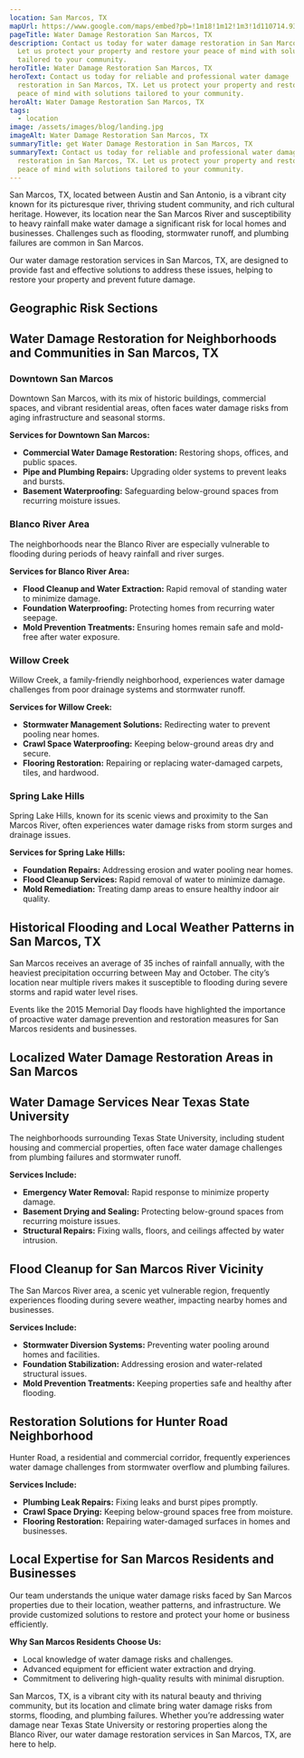 ```yaml
---
location: San Marcos, TX
mapUrl: https://www.google.com/maps/embed?pb=!1m18!1m12!1m3!1d110714.93056782783!2d-98.00957397256542!3d29.868842253699572!2m3!1f0!2f0!3f0!3m2!1i1024!2i768!4f13.1!3m3!1m2!1s0x865ca72a34414659%3A0x2f3a336c538e3127!2sSan%20Marcos%2C%20TX!5e0!3m2!1sen!2sus!4v1735228283242!5m2!1sen!2sus
pageTitle: Water Damage Restoration San Marcos, TX
description: Contact us today for water damage restoration in San Marcos, TX.
  Let us protect your property and restore your peace of mind with solutions
  tailored to your community.
heroTitle: Water Damage Restoration San Marcos, TX
heroText: Contact us today for reliable and professional water damage
  restoration in San Marcos, TX. Let us protect your property and restore your
  peace of mind with solutions tailored to your community.
heroAlt: Water Damage Restoration San Marcos, TX
tags:
  - location
image: /assets/images/blog/landing.jpg
imageAlt: Water Damage Restoration San Marcos, TX
summaryTitle: get Water Damage Restoration in San Marcos, TX
summaryText: Contact us today for reliable and professional water damage
  restoration in San Marcos, TX. Let us protect your property and restore your
  peace of mind with solutions tailored to your community.
---
```

San Marcos, TX, located between Austin and San Antonio, is a vibrant city known for its picturesque river, thriving student community, and rich cultural heritage. However, its location near the San Marcos River and susceptibility to heavy rainfall make water damage a significant risk for local homes and businesses. Challenges such as flooding, stormwater runoff, and plumbing failures are common in San Marcos.

Our water damage restoration services in San Marcos, TX, are designed to provide fast and effective solutions to address these issues, helping to restore your property and prevent future damage.

## Geographic Risk Sections

## Water Damage Restoration for Neighborhoods and Communities in San Marcos, TX

### Downtown San Marcos

Downtown San Marcos, with its mix of historic buildings, commercial spaces, and vibrant residential areas, often faces water damage risks from aging infrastructure and seasonal storms.

**Services for Downtown San Marcos:**

* **Commercial Water Damage Restoration:** Restoring shops, offices, and public spaces.
* **Pipe and Plumbing Repairs:** Upgrading older systems to prevent leaks and bursts.
* **Basement Waterproofing:** Safeguarding below-ground spaces from recurring moisture issues.

### Blanco River Area

The neighborhoods near the Blanco River are especially vulnerable to flooding during periods of heavy rainfall and river surges.

**Services for Blanco River Area:**

* **Flood Cleanup and Water Extraction:** Rapid removal of standing water to minimize damage.
* **Foundation Waterproofing:** Protecting homes from recurring water seepage.
* **Mold Prevention Treatments:** Ensuring homes remain safe and mold-free after water exposure.

### Willow Creek

Willow Creek, a family-friendly neighborhood, experiences water damage challenges from poor drainage systems and stormwater runoff.

**Services for Willow Creek:**

* **Stormwater Management Solutions:** Redirecting water to prevent pooling near homes.
* **Crawl Space Waterproofing:** Keeping below-ground areas dry and secure.
* **Flooring Restoration:** Repairing or replacing water-damaged carpets, tiles, and hardwood.

### Spring Lake Hills

Spring Lake Hills, known for its scenic views and proximity to the San Marcos River, often experiences water damage risks from storm surges and drainage issues.

**Services for Spring Lake Hills:**

* **Foundation Repairs:** Addressing erosion and water pooling near homes.
* **Flood Cleanup Services:** Rapid removal of water to minimize damage.
* **Mold Remediation:** Treating damp areas to ensure healthy indoor air quality.

## Historical Flooding and Local Weather Patterns in San Marcos, TX

San Marcos receives an average of 35 inches of rainfall annually, with the heaviest precipitation occurring between May and October. The city’s location near multiple rivers makes it susceptible to flooding during severe storms and rapid water level rises.

Events like the 2015 Memorial Day floods have highlighted the importance of proactive water damage prevention and restoration measures for San Marcos residents and businesses.

## Localized Water Damage Restoration Areas in San Marcos

## Water Damage Services Near Texas State University

The neighborhoods surrounding Texas State University, including student housing and commercial properties, often face water damage challenges from plumbing failures and stormwater runoff.

**Services Include:**

* **Emergency Water Removal:** Rapid response to minimize property damage.
* **Basement Drying and Sealing:** Protecting below-ground spaces from recurring moisture issues.
* **Structural Repairs:** Fixing walls, floors, and ceilings affected by water intrusion.

## Flood Cleanup for San Marcos River Vicinity

The San Marcos River area, a scenic yet vulnerable region, frequently experiences flooding during severe weather, impacting nearby homes and businesses.

**Services Include:**

* **Stormwater Diversion Systems:** Preventing water pooling around homes and facilities.
* **Foundation Stabilization:** Addressing erosion and water-related structural issues.
* **Mold Prevention Treatments:** Keeping properties safe and healthy after flooding.

## Restoration Solutions for Hunter Road Neighborhood

Hunter Road, a residential and commercial corridor, frequently experiences water damage challenges from stormwater overflow and plumbing failures.

**Services Include:**

* **Plumbing Leak Repairs:** Fixing leaks and burst pipes promptly.
* **Crawl Space Drying:** Keeping below-ground spaces free from moisture.
* **Flooring Restoration:** Repairing water-damaged surfaces in homes and businesses.

## Local Expertise for San Marcos Residents and Businesses

Our team understands the unique water damage risks faced by San Marcos properties due to their location, weather patterns, and infrastructure. We provide customized solutions to restore and protect your home or business efficiently.

**Why San Marcos Residents Choose Us:**

* Local knowledge of water damage risks and challenges.
* Advanced equipment for efficient water extraction and drying.
* Commitment to delivering high-quality results with minimal disruption.

San Marcos, TX, is a vibrant city with its natural beauty and thriving community, but its location and climate bring water damage risks from storms, flooding, and plumbing failures. Whether you’re addressing water damage near Texas State University or restoring properties along the Blanco River, our water damage restoration services in San Marcos, TX, are here to help.

